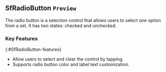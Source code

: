 ## SfRadioButton `Preview`

The radio button is a selection control that allows users to select one option from a set. It has two states: checked and unchecked.

### Key Features
{:#SfRadioButton-features}
 * Allow users to select and clear the control by tapping.
 * Supports radio button color and label text customization.
